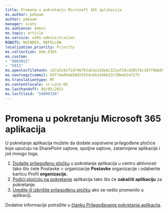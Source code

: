 ```yaml
---
title: Promena u pokretanju Microsoft 365 aplikacija
ms.author: pebaum
author: pebaum
manager: scotv
ms.audience: Admin
ms.topic: article
ms.service: o365-administration
ROBOTS: NOINDEX, NOFOLLOW
localization_priority: Priority
ms.collection: Adm_O365
ms.custom:
- "9003052"
- "5811"
ms.openlocfilehash: cb7a524171d746f93ab3a15debc321af29cd30578c287f9bb05810491e604517
ms.sourcegitcommit: b5f7da89a650d2915dc652449623c78be6247175
ms.translationtype: MT
ms.contentlocale: sr-Latn-RS
ms.lasthandoff: 08/05/2021
ms.locfileid: "54099156"
---
```

# <a name="make-changes-to-the-microsoft-365-app-launcher"></a>Promena u pokretanju Microsoft 365 aplikacija

U pokretanje aplikacija možete da dodate sopstvene prilagođene pločice koje upućuju na SharePoint sajtove, spoljne sajtove, zatamnjene aplikacije i još mnogo toga.

1. [Dodajte prilagođenu pločku](https://docs.microsoft.com/microsoft-365/admin/manage/customize-the-app-launcher) u pokretanje aplikacija u centru aktivnosti tako što ćete Postavke > organizacije **Postavke** organizacije i odaberite karticu Profil **organizacije.**
2. [Podići pločciju na pokretanje](https://docs.microsoft.com/microsoft-365/admin/manage/customize-the-app-launcher#promote-the-tile-to-app-launcher) aplikacija tako što će **zakačiti aplikaciju** za pokretanje.
3. [Uredite ili izbrišite prilagođenu pločku](https://docs.microsoft.com/microsoft-365/admin/manage/customize-the-app-launcher#edit-or-delete-a-custom-tile) ako se nešto promenilo u aplikaciji.

Dodatne informacije potražite u [članku Prilagođavanje pokretanja aplikacija](https://docs.microsoft.com/microsoft-365/admin/manage/customize-the-app-launcher).
